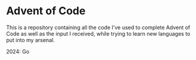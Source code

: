# Advent of Code

This is a repository containing all the code I've used to complete Advent of Code as well as the input I received, while trying to learn new languages to put into my arsenal.

2024: Go
